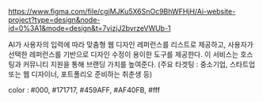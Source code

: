 https://www.figma.com/file/cgjMJKu5X6SnOc9BhWFHjH/Ai-website-project?type=design&node-id=0%3A1&mode=design&t=7vizjJ2bvrzeVWUb-1

AI가 사용자의 입력에 따라 맞춤형 웹 디자인 레퍼런스를 리스트로 제공하고, 사용자가 선택한 레퍼런스를 기반으로 디자인 수정이 용이한 도구를 제공한다.
이 서비스는 호스팅과 커뮤니티 지원을 통해 브랜딩 가치를 높여준다. (주요 타겟팅 : 중소기업, 스타트업 또는 웹 디자이너, 포트폴리오 준비하는 취춘생 등) 

color : #000, #171717, #459AFF, #AF40FB, #fff
